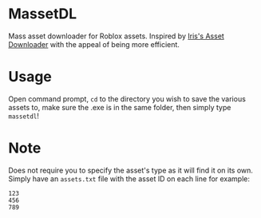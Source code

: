 # MassetDL
Mass asset downloader for Roblox assets. Inspired by [Iris's Asset Downloader](https://github.com/IrisV3rm/AssetDownloader) with the appeal of being more efficient. 
# Usage
Open command prompt, `cd` to the directory you wish to save the various assets to, make sure the .exe is in the same folder, then simply type `massetdl`!
# Note
Does not require you to specify the asset's type as it will find it on its own.
Simply have an `assets.txt` file with the asset ID on each line for example:
```
123
456
789
```
